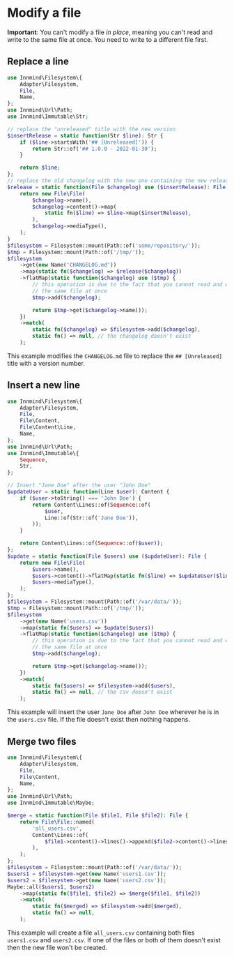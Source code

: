 # Modify a file

**Important**: You can't modify a file _in place_, meaning you can't read and write to the same file at once. You need to write to a different file first.

## Replace a line

```php
use Innmind\Filesystem\{
    Adapter\Filesystem,
    File,
    Name,
};
use Innmind\Url\Path;
use Innmind\Immutable\Str;

// replace the "unreleased" title with the new version
$insertRelease = static function(Str $line): Str {
    if ($line->startsWith('## [Unreleased]')) {
        return Str::of('## 1.0.0 - 2022-01-30');
    }

    return $line;
};
// replace the old changelog with the new one containing the new release version
$release = static function(File $changelog) use ($insertRelease): File {
    return new File\File(
        $changelog->name(),
        $changelog->content()->map(
            static fn($line) => $line->map($insertRelease),
        ),
        $changelog->mediaType(),
    );
}
$filesystem = Filesystem::mount(Path::of('some/repository/'));
$tmp = Filesystem::mount(Path::of('/tmp/'));
$filesystem
    ->get(new Name('CHANGELOG.md'))
    ->map(static fn($changelog) => $release($changelog))
    ->flatMap(static function($changelog) use ($tmp) {
        // this operation is due to the fact that you cannot read and write to
        // the same file at once
        $tmp->add($changelog);

        return $tmp->get($changelog->name());
    })
    ->match(
        static fn($changelog) => $filesystem->add($changelog),
        static fn() => null, // the changelog doesn't exist
    );
```

This example modifies the `CHANGELOG.md` file to replace the `## [Unreleased]` title with a version number.

## Insert a new line

```php
use Innmind\Filesystem\{
    Adapter\Filesystem,
    File,
    File\Content,
    File\Content\Line,
    Name,
};
use Innmind\Url\Path;
use Innmind\Immutable\{
    Sequence,
    Str,
};

// Insert "Jane Doe" after the user "John Doe"
$updateUser = static function(Line $user): Content {
    if ($user->toString() === 'John Doe') {
        return Content\Lines::of(Sequence::of(
            $user,
            Line::of(Str::of('Jane Doe')),
        ));
    }

    return Content\Lines::of(Sequence::of($user));
};
$update = static function(File $users) use ($updateUser): File {
    return new File\File(
        $users->name(),
        $users->content()->flatMap(static fn($line) => $updateUser($line)),
        $users->mediaType(),
    );
};
$filesystem = Filesystem::mount(Path::of('/var/data/'));
$tmp = Filesystem::mount(Path::of('/tmp/'));
$filesystem
    ->get(new Name('users.csv'))
    ->map(static fn($users) => $update($users))
    ->flatMap(static function($changelog) use ($tmp) {
        // this operation is due to the fact that you cannot read and write to
        // the same file at once
        $tmp->add($changelog);

        return $tmp->get($changelog->name());
    })
    ->match(
        static fn($users) => $filesystem->add($users),
        static fn() => null, // the csv doesn't exist
    );
```

This example will insert the user `Jane Doe` after `John Doe` wherever he is in the `users.csv` file. If the file doesn't exist then nothing happens.

## Merge two files

```php
use Innmind\Filesystem\{
    Adapter\Filesystem,
    File,
    File\Content,
    Name,
};
use Innmind\Url\Path;
use Innmind\Immutable\Maybe;

$merge = static function(File $file1, File $file2): File {
    return File\File::named(
        'all_users.csv',
        Content\Lines::of(
            $file1->content()->lines()->append($file2->content()->lines()),
        ),
    );
};
$filesystem = Filesystem::mount(Path::of('/var/data/'));
$users1 = $filesystem->get(new Name('users1.csv'));
$users2 = $filesystem->get(new Name('users2.csv'));
Maybe::all($users1, $users2)
    ->map(static fn($file1, $file2) => $merge($file1, $file2))
    ->match(
        static fn($merged) => $filesystem->add($merged),
        static fn() => null,
    );
```

This example will create a file `all_users.csv` containing both files `users1.csv` and `users2.csv`. If one of the files or both of them doesn't exist then the new file won't be created.
